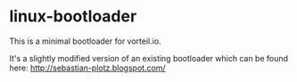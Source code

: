 # linux-bootloader 

This is a minimal bootloader for vorteil.io. 

It's a slightly modified version of an existing bootloader which can be found here: http://sebastian-plotz.blogspot.com/
